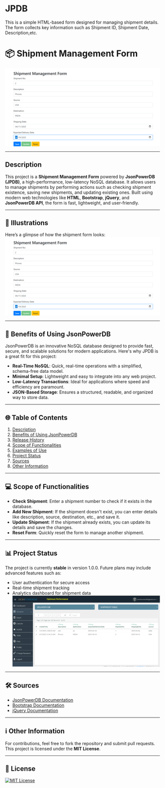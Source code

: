 # JPDB
This is a simple HTML-based form designed for managing shipment details. The form collects key information such as Shipment ID, Shipment Date, Description,etc.
# 📦 Shipment Management Form

![Shipment Management](https://github.com/rahul07890-dev/JPDB/blob/main/Screenshot%202025-04-05%20020909.png)  

---

## Description

This project is a **Shipment Management Form** powered by **JsonPowerDB (JPDB)**, a high-performance, low-latency NoSQL database. It allows users to manage shipments by performing actions such as checking shipment existence, saving new shipments, and updating existing ones. Built using modern web technologies like **HTML**, **Bootstrap**, **jQuery**, and **JsonPowerDB API**, the form is fast, lightweight, and user-friendly.

---

## 🎨 Illustrations

Here’s a glimpse of how the shipment form looks:
  ![Shipment Management](https://github.com/rahul07890-dev/JPDB/blob/main/Screenshot%202025-04-05%20020909.png)

---

## 🚀 Benefits of Using JsonPowerDB

JsonPowerDB is an innovative NoSQL database designed to provide fast, secure, and scalable solutions for modern applications. Here's why JPDB is a great fit for this project:

- **Real-Time NoSQL**: Quick, real-time operations with a simplified, schema-free data model.
- **Minimal Setup**: Lightweight and easy to integrate into any web project.
- **Low-Latency Transactions**: Ideal for applications where speed and efficiency are paramount.
- **JSON-Based Storage**: Ensures a structured, readable, and organized way to store data.

---

## 🌐 Table of Contents

1. [Description](#description)
2. [Benefits of Using JsonPowerDB](#benefits-of-using-jsonpowerdb)
3. [Release History](#release-history)
4. [Scope of Functionalities](#scope-of-functionalities)
5. [Examples of Use](#examples-of-use)
6. [Project Status](#project-status)
7. [Sources](#sources)
8. [Other Information](#other-information)

---

## 💻 Scope of Functionalities

- **Check Shipment**: Enter a shipment number to check if it exists in the database.
- **Add New Shipment**: If the shipment doesn't exist, you can enter details like description, source, destination, etc., and save it.
- **Update Shipment**: If the shipment already exists, you can update its details and save the changes.
- **Reset Form**: Quickly reset the form to manage another shipment.

---


## 📊 Project Status

The project is currently **stable** in version 1.0.0. Future plans may include advanced features such as:
- User authentication for secure access
- Real-time shipment tracking
- Analytics dashboard for shipment data
 ![DELIVERY DB](https://github.com/rahul07890-dev/JPDB/blob/main/Screenshot%202025-04-05%20021511.png)
---

## 🛠️ Sources

- [JsonPowerDB Documentation](https://login2explore.com/jpdb/docs.html)
- [Bootstrap Documentation](https://getbootstrap.com/docs/4.5/getting-started/introduction/)
- [jQuery Documentation](https://jquery.com/)
  
---

## ℹ️ Other Information

For contributions, feel free to fork the repository and submit pull requests. This project is licensed under the **MIT License**.

---

## 📜 License

[![MIT License](https://img.shields.io/badge/License-MIT-blue.svg)](https://opensource.org/licenses/MIT)
